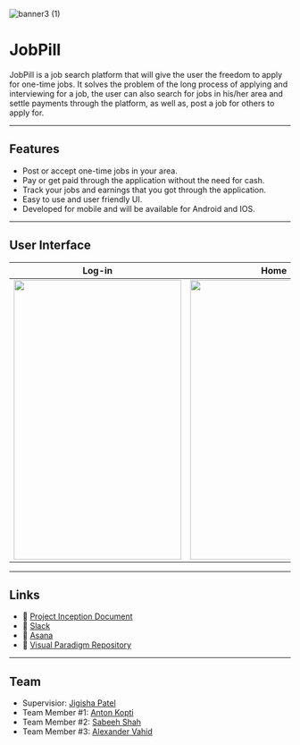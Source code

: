 ![banner3 (1)](https://user-images.githubusercontent.com/14349600/84766285-89cf9e00-af9e-11ea-89f6-fe0ea8265fcf.jpg)

# JobPill

JobPill is a job search platform that will give the user the freedom to apply for one-time jobs. It solves the problem of the long process of applying and interviewing for a job, the user can also search for jobs in his/her area and settle payments through the platform, as well as, post a job for others to apply for.

---

## Features

- Post or accept one-time jobs in your area.
- Pay or get paid through the application without the need for cash.
- Track your jobs and earnings that you got through the application.
- Easy to use and user friendly UI.
- Developed for mobile and will be available for Android and IOS.

---

## User Interface

| Log-in | Home | Job Posting |
| :---: |:---:| :---:|
| <img src="https://user-images.githubusercontent.com/14349600/84811392-cae5a380-afda-11ea-8af0-fde025418141.png" width="300" height="500"> | <img src="https://user-images.githubusercontent.com/14349600/84811435-d8029280-afda-11ea-93d4-3d99dc14fe84.png" width="300" height="500"> | <img src="https://user-images.githubusercontent.com/14349600/84811460-e51f8180-afda-11ea-833e-432737a7d468.png" width="300" height="500"> |

---

## Links

- 📃 <a href = "https://sheridanc-my.sharepoint.com/:w:/g/personal/vahida_shernet_sheridancollege_ca/EUS_X-u1r6dGjKwaFi2V9ckBPsVCWuOJctssPtaFPmdHMQ">Project Inception Document</a>
- 💬 <a href = "https://jobpill.slack.com">Slack</a>
- 📅 <a href = "https://app.asana.com/0/home/1156736002270744">Asana</a>
- 📐 <a href = "https://yfzmlsqnv160.us-06.visual-paradigm.com/tasifier.jsp#proj=5">Visual Paradigm Repository</a>

---

## Team 

- Supervisior: <a href = "https://github.com/ProfJK">Jigisha Patel</a>
- Team Member #1: <a href = "https://github.com/akopti">Anton Kopti</a>
- Team Member #2: <a href = "https://github.com/sabeehshah">Sabeeh Shah</a>
- Team Member #3: <a href = "https://github.com/AlexanderVhd">Alexander Vahid</a>
